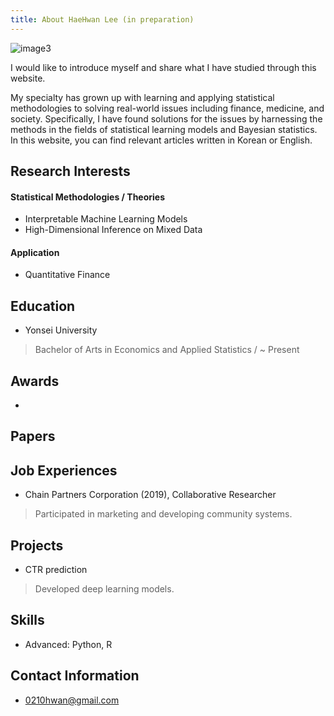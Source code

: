 ```yaml
---
title: About HaeHwan Lee (in preparation)
---
```


![image3](/assets/img/sample/avatar.png)

I would like to introduce myself and share what I have studied through this website.

My specialty has grown up with learning and applying statistical methodologies to solving real-world issues including finance, medicine, and society. Specifically, I have found solutions for the issues by harnessing the methods in the fields of statistical learning models and Bayesian statistics. In this website, you can find relevant articles written in Korean or English. 


## Research Interests
#### Statistical Methodologies / Theories
+ Interpretable Machine Learning Models
+ High-Dimensional Inference on Mixed Data

#### Application
+ Quantitative Finance


## Education
+ Yonsei University
> Bachelor of Arts in Economics and Applied Statistics / ~ Present


## Awards
+   

## Papers


## Job Experiences
+ Chain Partners Corporation (2019), Collaborative Researcher
> Participated in marketing and developing community systems.

## Projects
+ CTR prediction
> Developed deep learning models.

## Skills
+ Advanced: Python, R


## Contact Information
+ 0210hwan@gmail.com
